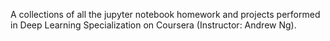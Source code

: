A collections of all the jupyter notebook homework and projects performed in Deep Learning Specialization on Coursera (Instructor: Andrew Ng). 
